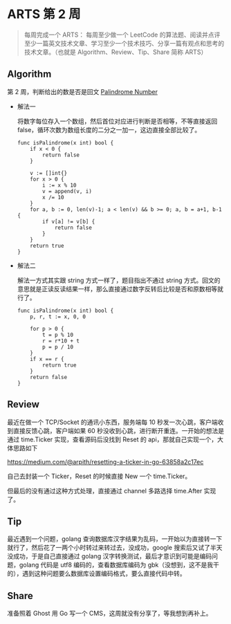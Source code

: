 # ARTS 第 2 周

> 每周完成一个 ARTS： 每周至少做一个 LeetCode 的算法题、阅读并点评至少一篇英文技术文章、学习至少一个技术技巧、分享一篇有观点和思考的技术文章。（也就是 Algorithm、Review、Tip、Share 简称 ARTS）

## Algorithm

第 2 周，判断给出的数是否是回文 [Palindrome Number](https://leetcode.com/problems/palindrome-number/)

* 解法一

    将数字每位存入一个数组，然后首位对应进行判断是否相等，不等直接返回 false，循环次数为数组长度的二分之一加一，这边直接全部比较了。

    ```
    func isPalindrome(x int) bool {
        if x < 0 {
            return false
        }

        v := []int{}
        for x > 0 {
            i := x % 10
            v = append(v, i)
            x /= 10
        }
        for a, b := 0, len(v)-1; a < len(v) && b >= 0; a, b = a+1, b-1 {
            if v[a] != v[b] {
                return false
            }
        }
        return true
    }
    ```

* 解法二

    解法一方式其实跟 string 方式一样了，题目指出不通过 string 方式。回文的意思就是正读反读结果一样，那么直接通过数字反转后比较是否和原数相等就行了。

    ```
    func isPalindrome(x int) bool {
        p, r, t := x, 0, 0

        for p > 0 {
            t = p % 10
            r = r*10 + t
            p = p / 10
        }
        if x == r {
            return true
        }
        return false
    }
    ```

## Review

最近在做一个 TCP/Socket 的通讯小东西，服务端每 10 秒发一次心跳，客户端收到直接反馈心跳，客户端如果 60 秒没收到心跳，进行断开重连。一开始的想法是通过 time.Ticker 实现，查看源码后没找到 Reset 的 api，那就自己实现一个，大体思路如下

https://medium.com/@arpith/resetting-a-ticker-in-go-63858a2c17ec

自己去封装一个 Ticker，Reset 的时候直接 New 一个 time.Ticker。

但最后的没有通过这种方式处理，直接通过 channel 多路选择 time.After 实现了。

## Tip

最近遇到一个问题，golang 查询数据库汉字结果为乱码，一开始以为直接转一下就行了，然后花了一两个小时转过来转过去，没成功，google 搜索后又试了半天没成功，于是自己直接通过 golang 汉字转换测试，最后才意识到可能是编码问题，golang 代码是 utf8 编码的，查看数据库编码为 gbk（没想到，这不是我干的），遇到这种问题要么数据库设置编码格式，要么直接代码中转。

## Share

准备照着 Ghost 用 Go 写一个 CMS，这周就没有分享了，等我想到再补上。
